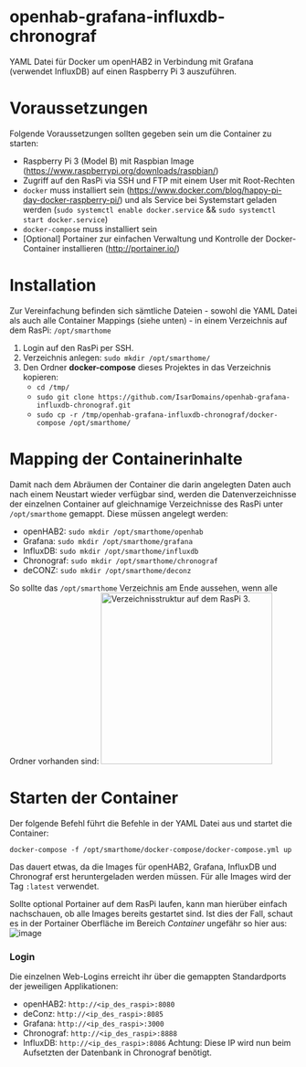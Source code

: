 # openhab-grafana-influxdb-chronograf
YAML Datei für Docker um openHAB2 in Verbindung mit Grafana (verwendet InfluxDB) auf einen Raspberry Pi 3 auszuführen. 

# Voraussetzungen
Folgende Voraussetzungen sollten gegeben sein um die Container zu starten:
 - Raspberry Pi 3 (Model B) mit Raspbian Image (https://www.raspberrypi.org/downloads/raspbian/)
 - Zugriff auf den RasPi via SSH und FTP mit einem User mit Root-Rechten
 - ```docker``` muss installiert sein (https://www.docker.com/blog/happy-pi-day-docker-raspberry-pi/) und als Service bei Systemstart geladen werden (```sudo systemctl enable docker.service``` && ```sudo systemctl start docker.service```) 
 - ```docker-compose``` muss installiert sein
 - [Optional] Portainer zur einfachen Verwaltung und Kontrolle der Docker-Container installieren (http://portainer.io/) 
 
# Installation
Zur Vereinfachung befinden sich sämtliche Dateien - sowohl die YAML Datei als auch alle Container Mappings (siehe unten) - in einem Verzeichnis auf dem RasPi: ```/opt/smarthome```
1) Login auf den RasPi per SSH.
2) Verzeichnis anlegen: ```sudo mkdir /opt/smarthome/```
3) Den Ordner **docker-compose** dieses Projektes in das Verzeichnis kopieren:
    - ```cd /tmp/```
    - ```sudo git clone https://github.com/IsarDomains/openhab-grafana-influxdb-chronograf.git``` 
    - ```sudo cp -r /tmp/openhab-grafana-influxdb-chronograf/docker-compose /opt/smarthome/```

# Mapping der Containerinhalte
Damit nach dem Abräumen der Container die darin angelegten Daten auch nach einem Neustart wieder verfügbar sind, werden die Datenverzeichnisse der einzelnen Container auf gleichnamige Verzeichnisse des RasPi unter ```/opt/smarthome``` gemappt. Diese müssen angelegt werden:
 - openHAB2: ```sudo mkdir /opt/smarthome/openhab```
 - Grafana: ```sudo mkdir /opt/smarthome/grafana```
 - InfluxDB: ```sudo mkdir /opt/smarthome/influxdb```
 - Chronograf: ```sudo mkdir /opt/smarthome/chronograf```
 - deCONZ: ```sudo mkdir /opt/smarthome/deconz```
  
So sollte das ```/opt/smarthome``` Verzeichnis am Ende aussehen, wenn alle Ordner vorhanden sind:
<img src="https://user-images.githubusercontent.com/35771024/72264484-1d312b80-361b-11ea-9b92-f7f53d46c69e.png" title="Verzeichnisstruktur auf dem RasPi 3." width="300" />

# Starten der Container
Der folgende Befehl führt die Befehle in der YAML Datei aus und startet die Container:

```docker-compose -f /opt/smarthome/docker-compose/docker-compose.yml up```

Das dauert etwas, da die Images für openHAB2, Grafana, InfluxDB und Chronograf erst heruntergeladen werden müssen. Für alle Images wird der Tag ```:latest``` verwendet.

Sollte optional Portainer auf dem RasPi laufen, kann man hierüber einfach nachschauen, ob alle Images bereits gestartet sind. Ist dies der Fall, schaut es in der Portainer Oberfläche im Bereich *Container* ungefähr so hier aus:
![image](https://user-images.githubusercontent.com/35771024/72262426-320bc000-3617-11ea-9bee-9cc2dafa0b8d.png)

### Login ###
Die einzelnen Web-Logins erreicht ihr über die gemappten Standardports der jeweiligen Applikationen:
 - openHAB2: ```http://<ip_des_raspi>:8080```
 - deConz: ```http://<ip_des_raspi>:8085```
 - Grafana: ```http://<ip_des_raspi>:3000```
 - Chronograf: ```http://<ip_des_raspi>:8888``` 
 - InfluxDB: ```http://<ip_des_raspi>:8086``` Achtung: Diese IP wird nun beim Aufsetzten der Datenbank in Chronograf benötigt.
